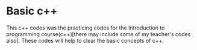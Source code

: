 # Basic c++
This c++ codes was the practicing codes for the Introduction to programming course(c++)[there may include some of my teacher's codes also]. These codes will help to clear the basic concepts of c++.

